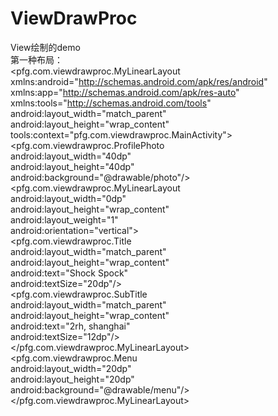 # ViewDrawProc
View绘制的demo  
第一种布局：  
    <pfg.com.viewdrawproc.MyLinearLayout xmlns:android="http://schemas.android.com/apk/res/android"  
        xmlns:app="http://schemas.android.com/apk/res-auto"  
        xmlns:tools="http://schemas.android.com/tools"  
        android:layout_width="match_parent"  
        android:layout_height="wrap_content"  
        tools:context="pfg.com.viewdrawproc.MainActivity">  
        <pfg.com.viewdrawproc.ProfilePhoto  
            android:layout_width="40dp"  
            android:layout_height="40dp"  
            android:background="@drawable/photo"/>  
        <pfg.com.viewdrawproc.MyLinearLayout  
            android:layout_width="0dp"  
            android:layout_height="wrap_content"  
            android:layout_weight="1"  
            android:orientation="vertical">  
            <pfg.com.viewdrawproc.Title  
                android:layout_width="match_parent"  
                android:layout_height="wrap_content"  
                android:text="Shock Spock"  
                android:textSize="20dp"/>  
            <pfg.com.viewdrawproc.SubTitle  
                android:layout_width="match_parent"  
                android:layout_height="wrap_content"  
                android:text="2rh, shanghai"  
                android:textSize="12dp"/>  
        </pfg.com.viewdrawproc.MyLinearLayout>  
        <pfg.com.viewdrawproc.Menu  
            android:layout_width="20dp"  
            android:layout_height="20dp"  
            android:background="@drawable/menu"/>  
    </pfg.com.viewdrawproc.MyLinearLayout>  
